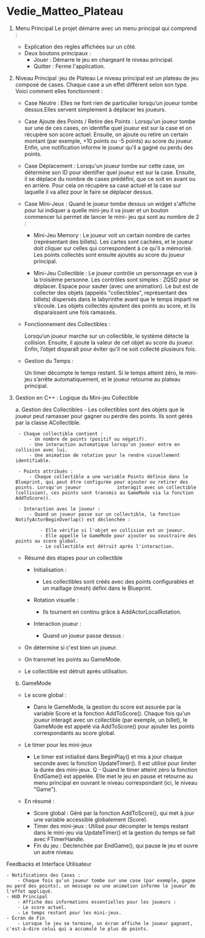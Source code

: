 # Vedie_Matteo_Plateau

1. Menu Principal
Le projet démarre avec un menu principal qui comprend :

	- Explication des règles affichées sur un côté.
	- Deux boutons principaux :
		- Jouer : Démarre le jeu en chargeant le niveau principal.
		- Quitter : Ferme l'application.

2. Niveau Principal :jeu de Plateau
Le niveau principal est un plateau de jeu composé de cases. 
Chaque case a un effet différent selon son type. Voici comment elles fonctionnent :
	- Case Neutre : Elles ne font rien de particulier lorsqu’un joueur tombe dessus.Elles servent simplement à déplacer les joueurs.

	- Case Ajoute des Points / Retire des Points : Lorsqu'un joueur tombe sur une de ces cases, on identifie quel joueur est sur la case et on récupère son score actuel.	Ensuite, on ajoute ou retire un certain montant (par exemple, +10 points ou -5 points) au score du joueur.
	Enfin, une notification informe le joueur qu'il a gagné ou perdu des points.

	- Case Déplacement : Lorsqu'un joueur tombe sur cette case, on détermine son ID pour identifier quel joueur est sur la case. Ensuite, il se déplace du nombre de cases 	prédéfini, que ce soit en avant ou en arrière. Pour cela on récupère sa case actuel et la case sur laquelle il va allez pour le faire se déplacer dessus.
	
	- Case Mini-Jeux : Quand le joueur tombe dessus un widget s'affiche pour lui indiquer a quelle mini-jeu il va jouer et un bouton commencer lui permet de lancer le 	mini-	jeu qui sont au nombre de 2 :

		- Mini-Jeu Memory : Le joueur voit un certain nombre de cartes (représentant des billets). Les cartes sont cachées, et le joueur doit cliquer sur celles qui 			correspondent à ce qu'il a mémorisé.
		Les points collectés sont ensuite ajoutés au score du joueur principal.
		
		- Mini-Jeu Collectible : Le joueur contrôle un personnage en vue à la troisième personne.
		Les contrôles sont simples : ZQSD pour se déplacer. Espace pour sauter (avec une animation).
		Le but est de collecter des objets (appelés "collectibles", représentant des billets) dispersés dans le labyrinthe avant que le temps imparti ne s’écoule.
		Les objets collectés ajoutent des points au score, et ils disparaissent une fois ramassés.

	- Fonctionnement des Collectibles :

		Lorsqu’un joueur marche sur un collectible, le système détecte la collision.
		Ensuite, il ajoute la valeur de cet objet au score du joueur.
		Enfin, l’objet disparaît pour éviter qu'il ne soit collecté plusieurs fois.

	- Gestion du Temps :

		Un timer décompte le temps restant. Si le temps atteint zéro, le mini-jeu s’arrête automatiquement, et le joueur retourne au plateau principal.

3. Gestion en C++ : Logique du Mini-jeu Collectible

	a. Gestion des Collectibles
		- Les collectibles sont des objets que le joueur peut ramasser pour gagner ou perdre des points. Ils sont gérés par la classe ACollectible.

		- Chaque collectible contient :
			- Un nombre de points (positif ou négatif).
			- Une interaction automatique lorsqu'un joueur entre en collision avec lui.
			- Une animation de rotation pour le rendre visuellement identifiable.

		- Points attribués :
			- Chaque collectible a une variable Points définie dans le Blueprint, qui peut être configurée pour ajouter ou retirer des points. Lorsqu'un joueur 			interagit avec un collectible (collision), ces points sont transmis au GameMode via la fonction AddToScore().

		- Interaction avec le joueur :
			- Quand un joueur passe sur un collectible, la fonction NotifyActorBeginOverlap() est déclenchée :

				- Elle vérifie si l'objet en collision est un joueur.
				- Elle appelle le GameMode pour ajouter ou soustraire des points au score global.
				- Le collectible est détruit après l'interaction.
	- Résumé des étapes pour un collectible
		- Initialisation :
			- Les collectibles sont créés avec des points configurables et un maillage (mesh) défini dans le Blueprint.

		- Rotation visuelle :
			- Ils tournent en continu grâce à AddActorLocalRotation.

		- Interaction joueur :
			- Quand un joueur passe dessus :

	- On détermine si c'est bien un joueur.
	- On transmet les points au GameMode.
	- Le collectible est détruit après utilisation.


	b. GameMode
	
	- Le score global :
		- Dans le GameMode, la gestion du score est assurée par la variable Score et la fonction AddToScore(). Chaque fois qu'un joueur interagit avec un collectible (par exemple, un billet), le GameMode est appelé via AddToScore() pour ajouter les points correspondants au score global.

	- Le timer pour les mini-jeux
		- Le timer est initialisé dans BeginPlay() et mis à jour chaque seconde avec la fonction UpdateTimer(). Il est utilisé pour limiter la durée des mini-jeux. Q		- Quand le timer atteint zéro la fonction EndGame() est appelée. Elle met le jeu en pause et retourne au menu principal en ouvrant le niveau correspondant 		(ici, le niveau "Game").

	- En résumé :
		- Score global : Géré par la fonction AddToScore(), qui met à jour une variable accessible globalement (Score).
		- Timer des mini-jeux : Utilisé pour décompter le temps restant dans le mini-jeu via UpdateTimer() et la gestion du temps se fait avec FTimerHandle.
		- Fin du jeu : Déclenchée par EndGame(), qui pause le jeu et ouvre un autre niveau.


Feedbacks et Interface Utilisateur

	- Notifications des Cases :
		- Chaque fois qu’un joueur tombe sur une case (par exemple, gagne ou perd des points), un message ou une animation informe le joueur de l'effet appliqué.
	- HUD Principal
		- Affiche des informations essentielles pour les joueurs :
		- Le score actuel.
		- Le temps restant pour les mini-jeux.
	- Écran de Fin
		- Lorsque le jeu se termine, un écran affiche le joueur gagnant, c'est-à-dire celui qui a accumulé le plus de points.

